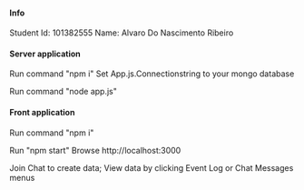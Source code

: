 #### Info ####
Student Id: 101382555
Name: Alvaro Do Nascimento Ribeiro

#### Server application ####
Run command "npm i"
Set App.js.Connectionstring to your mongo database

Run command "node app.js"

#### Front application ####
Run command "npm i"

Run "npm start"
Browse http://localhost:3000

Join Chat to create data;
View data by clicking Event Log or Chat Messages menus